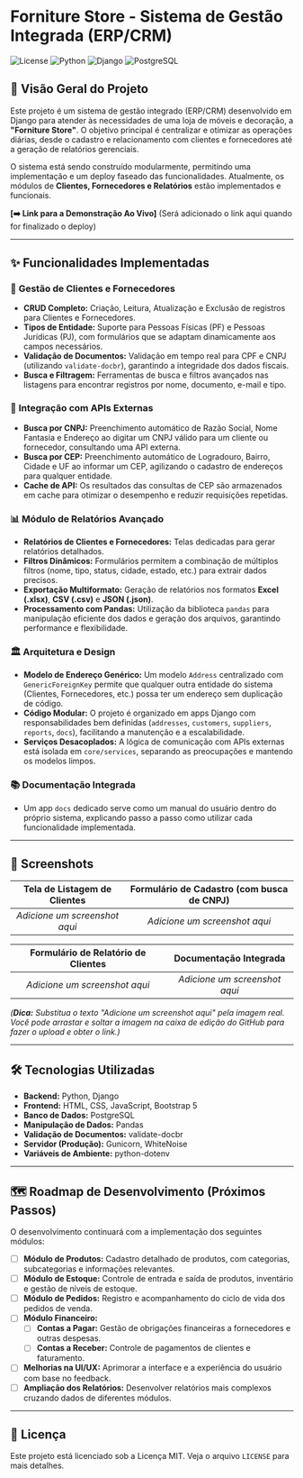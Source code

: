 # Forniture Store - Sistema de Gestão Integrada (ERP/CRM)

![License](https://img.shields.io/badge/license-MIT-blue.svg)
![Python](https://img.shields.io/badge/Python-3.12+-yellow.svg)
![Django](https://img.shields.io/badge/Django-5.2+-green.svg)
![PostgreSQL](https://img.shields.io/badge/Database-PostgreSQL-blue.svg)

## 📖 Visão Geral do Projeto

Este projeto é um sistema de gestão integrado (ERP/CRM) desenvolvido em Django para atender às necessidades de uma loja de móveis e decoração, a **"Forniture Store"**. O objetivo principal é centralizar e otimizar as operações diárias, desde o cadastro e relacionamento com clientes e fornecedores até a geração de relatórios gerenciais.

O sistema está sendo construído modularmente, permitindo uma implementação e um deploy faseado das funcionalidades. Atualmente, os módulos de **Clientes, Fornecedores e Relatórios** estão implementados e funcionais.

**[➡️ Link para a Demonstração Ao Vivo]** (Será adicionado o link aqui quando for finalizado o deploy)

---

## ✨ Funcionalidades Implementadas

### 👤 **Gestão de Clientes e Fornecedores**
- **CRUD Completo:** Criação, Leitura, Atualização e Exclusão de registros para Clientes e Fornecedores.
- **Tipos de Entidade:** Suporte para Pessoas Físicas (PF) e Pessoas Jurídicas (PJ), com formulários que se adaptam dinamicamente aos campos necessários.
- **Validação de Documentos:** Validação em tempo real para CPF e CNPJ (utilizando `validate-docbr`), garantindo a integridade dos dados fiscais.
- **Busca e Filtragem:** Ferramentas de busca e filtros avançados nas listagens para encontrar registros por nome, documento, e-mail e tipo.

### 🔌 **Integração com APIs Externas**
- **Busca por CNPJ:** Preenchimento automático de Razão Social, Nome Fantasia e Endereço ao digitar um CNPJ válido para um cliente ou fornecedor, consultando uma API externa.
- **Busca por CEP:** Preenchimento automático de Logradouro, Bairro, Cidade e UF ao informar um CEP, agilizando o cadastro de endereços para qualquer entidade.
- **Cache de API:** Os resultados das consultas de CEP são armazenados em cache para otimizar o desempenho e reduzir requisições repetidas.

### 📊 **Módulo de Relatórios Avançado**
- **Relatórios de Clientes e Fornecedores:** Telas dedicadas para gerar relatórios detalhados.
- **Filtros Dinâmicos:** Formulários permitem a combinação de múltiplos filtros (nome, tipo, status, cidade, estado, etc.) para extrair dados precisos.
- **Exportação Multiformato:** Geração de relatórios nos formatos **Excel (.xlsx)**, **CSV (.csv)** e **JSON (.json)**.
- **Processamento com Pandas:** Utilização da biblioteca `pandas` para manipulação eficiente dos dados e geração dos arquivos, garantindo performance e flexibilidade.

### 🏛️ **Arquitetura e Design**
- **Modelo de Endereço Genérico:** Um modelo `Address` centralizado com `GenericForeignKey` permite que qualquer outra entidade do sistema (Clientes, Fornecedores, etc.) possa ter um endereço sem duplicação de código.
- **Código Modular:** O projeto é organizado em apps Django com responsabilidades bem definidas (`addresses`, `customers`, `suppliers`, `reports`, `docs`), facilitando a manutenção e a escalabilidade.
- **Serviços Desacoplados:** A lógica de comunicação com APIs externas está isolada em `core/services`, separando as preocupações e mantendo os modelos limpos.

### 📚 **Documentação Integrada**
- Um app `docs` dedicado serve como um manual do usuário dentro do próprio sistema, explicando passo a passo como utilizar cada funcionalidade implementada.

---

## 📸 Screenshots

| Tela de Listagem de Clientes | Formulário de Cadastro (com busca de CNPJ) |
| :-------------------------: | :--------------------------: |
| *Adicione um screenshot aqui* | *Adicione um screenshot aqui* |

| Formulário de Relatório de Clientes | Documentação Integrada |
| :-------------------------: | :--------------------------: |
| *Adicione um screenshot aqui* | *Adicione um screenshot aqui* |

*(**Dica:** Substitua o texto "Adicione um screenshot aqui" pela imagem real. Você pode arrastar e soltar a imagem na caixa de edição do GitHub para fazer o upload e obter o link.)*

---

## 🛠️ Tecnologias Utilizadas

- **Backend:** Python, Django
- **Frontend:** HTML, CSS, JavaScript, Bootstrap 5
- **Banco de Dados:** PostgreSQL
- **Manipulação de Dados:** Pandas
- **Validação de Documentos:** validate-docbr
- **Servidor (Produção):** Gunicorn, WhiteNoise
- **Variáveis de Ambiente:** python-dotenv

---

## 🗺️ Roadmap de Desenvolvimento (Próximos Passos)

O desenvolvimento continuará com a implementação dos seguintes módulos:

-   [ ] **Módulo de Produtos:** Cadastro detalhado de produtos, com categorias, subcategorias e informações relevantes.
-   [ ] **Módulo de Estoque:** Controle de entrada e saída de produtos, inventário e gestão de níveis de estoque.
-   [ ] **Módulo de Pedidos:** Registro e acompanhamento do ciclo de vida dos pedidos de venda.
-   [ ] **Módulo Financeiro:**
    -   [ ] **Contas a Pagar:** Gestão de obrigações financeiras a fornecedores e outras despesas.
    -   [ ] **Contas a Receber:** Controle de pagamentos de clientes e faturamento.
-   [ ] **Melhorias na UI/UX:** Aprimorar a interface e a experiência do usuário com base no feedback.
-   [ ] **Ampliação dos Relatórios:** Desenvolver relatórios mais complexos cruzando dados de diferentes módulos.

---

## 📜 Licença

Este projeto está licenciado sob a Licença MIT. Veja o arquivo `LICENSE` para mais detalhes.

